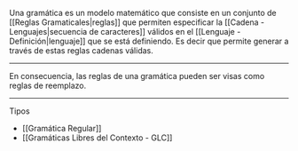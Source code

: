 Una gramática es un modelo matemático que consiste en un conjunto de [[Reglas Gramaticales|reglas]] que permiten especificar la [[Cadena - Lenguajes|secuencia de caracteres]] válidos en el [[Lenguaje - Definición|lenguaje]] que se está definiendo.
Es decir que permite generar a través de estas reglas cadenas válidas.
***
En consecuencia, las reglas de una gramática pueden ser visas como reglas de reemplazo.
***
Tipos
- [[Gramática Regular]] 
- [[Gramáticas Libres del Contexto - GLC]] 
